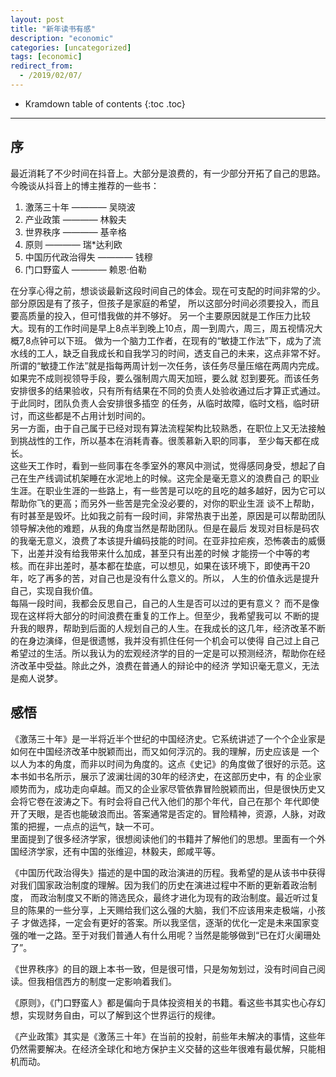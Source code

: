 ```yaml
---
layout: post
title: "新年读书有感"
description: "economic"
categories: [uncategorized]
tags: [economic]
redirect_from:
  - /2019/02/07/
---
```

* Kramdown table of contents
{:toc .toc}
---
##  序    
最近消耗了不少时间在抖音上。大部分是浪费的，有一少部分开拓了自己的思路。今晚谈从抖音上的博主推荐的一些书：    
1. 激荡三十年 ———— 吴晓波    
2. 产业政策   ———— 林毅夫    
3. 世界秩序   ———— 基辛格    
4. 原则       ———— 瑞*达利欧    
5. 中国历代政治得失 ———— 钱穆    
6. 门口野蛮人 ———— 赖恩·伯勒    
     
在分享心得之前，想谈谈最新这段时间自己的体会。现在可支配的时间非常的少。部分原因是有了孩子，但孩子是家庭的希望，
所以这部分时间必须要投入，而且要高质量的投入，但可惜我做的并不够好。
另一个主要原因就是工作压力比较大。现有的工作时间是早上8点半到晚上10点，周一到周六，周三，周五视情况大概7,8点钟可以下班。
做为一个脑力工作者，在现有的“敏捷工作法”下，成为了流水线的工人，缺乏自我成长和自我学习的时间，透支自己的未来，这点非常不好。
所谓的“敏捷工作法”就是指每两周计划一次任务，该任务尽量压缩在两周内完成。如果完不成则视领导手段，要么强制周六周天加班，要么就
怼到要死。而该任务安排很多的结果验收，只有所有结果在不同的负责人处验收通过后才算正式通过。于此同时，团队负责人会安排很多插空
的任务，从临时故障，临时文档，临时研讨，而这些都是不占用计划时间的。    
另一方面，由于自己属于已经对现有算法流程架构比较熟悉，在职位上又无法接触到挑战性的工作，所以基本在消耗青春。很羡慕新入职的同事，
至少每天都在成长。    
这些天工作时，看到一些同事在冬季室外的寒风中测试，觉得感同身受，想起了自己在生产线调试机架睡在水泥地上的时候。这完全是毫无意义的浪费自己
的职业生涯。在职业生涯的一些路上，有一些苦是可以吃的且吃的越多越好，因为它可以帮助你飞的更高；而另外一些苦是完全没必要的，对你的职业生涯
谈不上帮助，有时甚至是毁坏。比如我之前有一段时间，非常热衷于出差，原因是可以帮助团队领导解决他的难题，从我的角度当然是帮助团队。但是在最后
发现对目标是码农的我毫无意义，浪费了本该提升编码技能的时间。在亚非拉疟疾，恐怖袭击的威慑下，出差并没有给我带来什么加成，甚至只有出差的时候
才能捞一个中等的考核。而在非出差时，基本都在垫底，可以想见，如果在该环境下，即使再干20年，吃了再多的苦，对自己也是没有什么意义的。所以，
人生的价值永远是提升自己，实现自我价值。     
每隔一段时间，我都会反思自己，自己的人生是否可以过的更有意义？ 而不是像现在这样将大部分的时间浪费在重复的工作上。但至少，我希望我可以
不断的提升我的眼界，帮助到后面的人规划自己的人生。在我成长的这几年，经济改革不断的在身边演绎，但是很遗憾，我并没有抓住任何一个机会可以使得
自己过上自己希望过的生活。所以我认为的宏观经济学的目的一定是可以预测经济，帮助你在经济改革中受益。除此之外，浪费在普通人的辩论中的经济
学知识毫无意义，无法是痴人说梦。    

##  感悟     
《激荡三十年》是一半将近半个世纪的中国经济史。它系统讲述了一个个企业家是如何在中国经济改革中脱颖而出，而又如何浮沉的。我的理解，历史应该是
一个以人为本的角度，而非以时间为角度的。这点《史记》的角度做了很好的示范。这本书如书名所示，展示了波澜壮阔的30年的经济史，在这部历史中，有
的企业家顺势而为，成功走向卓越。而又的企业家尽管依靠冒险脱颖而出，但是很快历史又会将它卷在波涛之下。有时会将自己代入他们的那个年代，自己在那个
年代即使开了天眼，是否也能破浪而出。答案通常是否定的。冒险精神，资源，人脉，对政策的把握，一点点的运气，缺一不可。    
里面提到了很多经济学家，很想阅读他们的书籍并了解他们的思想。里面有一个外国经济学家，还有中国的张维迎，林毅夫，郎咸平等。
    
《中国历代政治得失》描述的是中国的政治演进的历程。我希望的是从该书中获得对我们国家政治制度的理解。因为我们的历史在演进过程中不断的更新着政治制度，
而政治制度又不断的筛选民众，最终才进化为现有的政治制度。最近听过复旦的陈果的一些分享，上天赐给我们这么强的大脑，我们不应该用来走极端，小孩子
才做选择，一定会有更好的答案。所以我坚信，逐渐的优化一定是未来国家变强的唯一之路。至于对我们普通人有什么用呢？当然是能够做到“已在灯火阑珊处了”。    
    
《世界秩序》的目的跟上本书一致，但是很可惜，只是匆匆划过，没有时间自己阅读。但我相信西方的制度一定影响着我们。    

《原则》，《门口野蛮人》都是偏向于具体投资相关的书籍。看这些书其实也心存幻想，实现财务自由，可以了解到这个世界运行的规律。    

《产业政策》其实是《激荡三十年》在当前的投射，前些年未解决的事情，这些年仍然需要解决。在经济全球化和地方保护主义交替的这些年很难有最优解，只能相机而动。    

     
      
